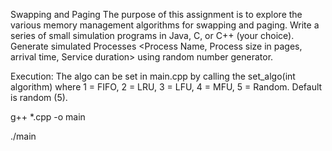 Swapping and Paging
The purpose of this assignment is to explore the various memory management algorithms for swapping and paging. Write a series of small simulation programs in Java, C, or C++ (your choice). Generate simulated Processes <Process Name, Process size in pages, arrival time, Service duration> using random number generator.

Execution:
The algo can be set in main.cpp by calling the set_algo(int algorithm) where 1 = FIFO, 2 = LRU, 3 = LFU, 4 = MFU, 5 = Random. Default is random (5).

g++ *.cpp -o main

./main
